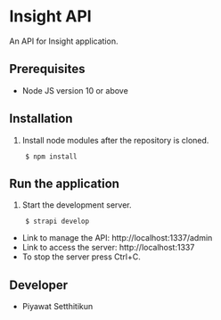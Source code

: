 # Insight API

An API for Insight application.

## Prerequisites

- Node JS version 10 or above

## Installation

1. Install node modules after the repository is cloned.

```
    $ npm install
```

## Run the application

1. Start the development server.

```
    $ strapi develop
```
- Link to manage the API: http://localhost:1337/admin
- Link to access the server: http://localhost:1337 
- To stop the server press Ctrl+C.

## Developer

- Piyawat Setthitikun
